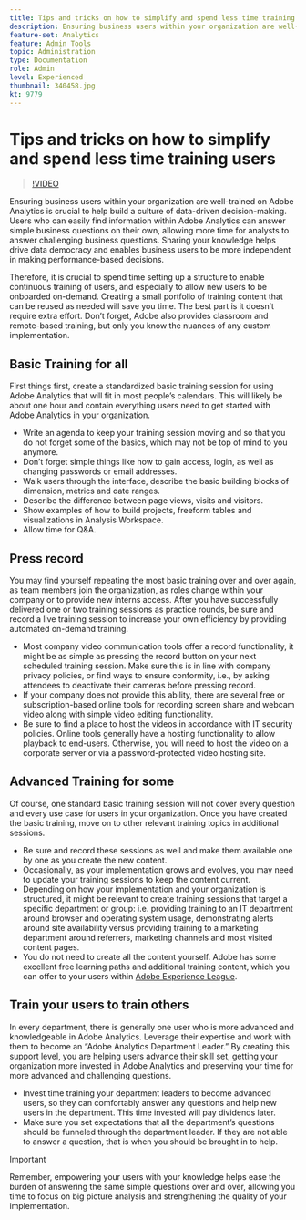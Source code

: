 ```yaml
---
title: Tips and tricks on how to simplify and spend less time training users
description: Ensuring business users within your organization are well-trained on Adobe Analytics is crucial to help build a culture of data-driven decision-making. Users who can easily find information within Adobe Analytics can answer simple business questions on their own, allowing more time for analysts to answer challenging business questions. Sharing your knowledge helps drive data democracy and enables business users to be more independent in making performance-based decisions.
feature-set: Analytics
feature: Admin Tools
topic: Administration
type: Documentation
role: Admin
level: Experienced
thumbnail: 340458.jpg
kt: 9779
---
```

# Tips and tricks on how to simplify and spend less time training users

>[!VIDEO](https://video.tv.adobe.com/v/340458/?quality=12&learn=on)

Ensuring business users within your organization are well-trained on Adobe Analytics is crucial to help build a culture of data-driven decision-making. Users who can easily find information within Adobe Analytics can answer simple business questions on their own, allowing more time for analysts to answer challenging business questions. Sharing your knowledge helps drive data democracy and enables business users to be more independent in making performance-based decisions. 

Therefore, it is crucial to spend time setting up a structure to enable continuous training of users, and especially to allow new users to be onboarded on-demand. Creating a small portfolio of training content that can be reused as needed will save you time. The best part is it doesn’t require extra effort. Don’t forget, Adobe also provides classroom and remote-based training, but only you know the nuances of any custom implementation. 
 

## Basic Training for all  

First things first, create a standardized basic training session for using Adobe Analytics that will fit in most people’s calendars. This will likely be about one hour and contain everything users need to get started with Adobe Analytics in your organization. 

* Write an agenda to keep your training session moving and so that you do not forget some of the basics, which may not be top of mind to you anymore. 
* Don’t forget simple things like how to gain access, login, as well as changing passwords or email addresses. 
* Walk users through the interface, describe the basic building blocks of dimension, metrics and date ranges. 
* Describe the difference between page views, visits and visitors. 
* Show examples of how to build projects, freeform tables and visualizations in Analysis Workspace. 
* Allow time for Q&A. 

## Press record 

You may find yourself repeating the most basic training over and over again, as team members join the organization, as roles change within your company or to provide new interns access. After you have successfully delivered one or two training sessions as practice rounds, be sure and record a live training session to increase your own efficiency by providing automated on-demand training. 

* Most company video communication tools offer a record functionality, it might be as simple as pressing the record button on your next scheduled training session. Make sure this is in line with company privacy policies, or find ways to ensure conformity, i.e., by asking attendees to deactivate their cameras before pressing record. 
* If your company does not provide this ability, there are several free or subscription-based online tools for recording screen share and webcam video along with simple video editing functionality.  
* Be sure to find a place to host the videos in accordance with IT security policies. Online tools generally have a hosting functionality to allow playback to end-users. Otherwise, you will need to host the video on a corporate server or via a password-protected video hosting site. 

## Advanced Training for some 

Of course, one standard basic training session will not cover every question and every use case for users in your organization. Once you have created the basic training, move on to other relevant training topics in additional sessions. 

* Be sure and record these sessions as well and make them available one by one as you create the new content. 
* Occasionally, as your implementation grows and evolves, you may need to update your training sessions to keep the content current. 
* Depending on how your implementation and your organization is structured, it might be relevant to create training sessions that target a specific department or group: i.e. providing training to an IT department around browser and operating system usage, demonstrating alerts around site availability versus providing training to a marketing department around referrers, marketing channels and most visited content pages. 
* You do not need to create all the content yourself. Adobe has some excellent free learning paths and additional training content, which you can offer to your users within [Adobe Experience League](https://experienceleague.adobe.com/docs/analytics.html?lang=en). 

 

## Train your users to train others 

In every department, there is generally one user who is more advanced and knowledgeable in Adobe Analytics. Leverage their expertise and work with them to become an “Adobe Analytics Department Leader.” By creating this support level, you are helping users advance their skill set, getting your organization more invested in Adobe Analytics and preserving your time for more advanced and challenging questions. 

* Invest time training your department leaders to become advanced users, so they can comfortably answer any questions and help new users in the department. This time invested will pay dividends later.
* Make sure you set expectations that all the department’s questions should be funneled through the department leader. If they are not able to answer a question, that is when you should be brought in to help. 

>[!IMPORTANT]
>
>Remember, empowering your users with your knowledge helps ease the burden of answering the same simple questions over and over, allowing you time to focus on big picture analysis and strengthening the quality of your implementation.
